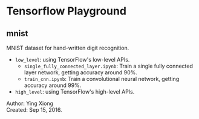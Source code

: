 Tensorflow Playground
=====================

mnist
-----

MNIST dataset for hand-written digit recognition.

* `low_level`: using TensorFlow's low-level APIs.
  - `single_fully_connected_layer.ipynb`: Train a single fully connected layer network, getting accuracy around 90%.
  - `train_cnn.ipynb`: Train a convolutional neural network, getting accuracy around 99%.
* `high_level`: using TensorFlow's high-level APIs.

Author: Ying Xiong  
Created: Sep 15, 2016.
